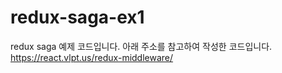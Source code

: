 # redux-saga-ex1
redux saga 예제 코드입니다.
아래 주소를 참고하여 작성한 코드입니다.
https://react.vlpt.us/redux-middleware/

